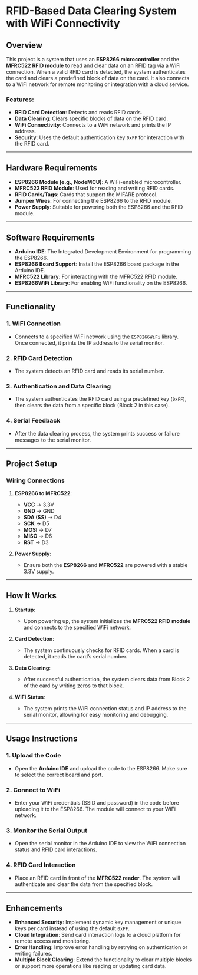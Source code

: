 # RFID-Based Data Clearing System with WiFi Connectivity

## Overview

This project is a system that uses an **ESP8266 microcontroller** and the **MFRC522 RFID module** to read and clear data on an RFID tag via a WiFi connection. When a valid RFID card is detected, the system authenticates the card and clears a predefined block of data on the card. It also connects to a WiFi network for remote monitoring or integration with a cloud service.

### Features:
- **RFID Card Detection**: Detects and reads RFID cards.
- **Data Clearing**: Clears specific blocks of data on the RFID card.
- **WiFi Connectivity**: Connects to a WiFi network and prints the IP address.
- **Security**: Uses the default authentication key `0xFF` for interaction with the RFID card.

---

## Hardware Requirements

- **ESP8266 Module (e.g., NodeMCU)**: A WiFi-enabled microcontroller.
- **MFRC522 RFID Module**: Used for reading and writing RFID cards.
- **RFID Cards/Tags**: Cards that support the MIFARE protocol.
- **Jumper Wires**: For connecting the ESP8266 to the RFID module.
- **Power Supply**: Suitable for powering both the ESP8266 and the RFID module.

---

## Software Requirements

- **Arduino IDE**: The Integrated Development Environment for programming the ESP8266.
- **ESP8266 Board Support**: Install the ESP8266 board package in the Arduino IDE.
- **MFRC522 Library**: For interacting with the MFRC522 RFID module.
- **ESP8266WiFi Library**: For enabling WiFi functionality on the ESP8266.

---

## Functionality

### 1. **WiFi Connection**
- Connects to a specified WiFi network using the `ESP8266WiFi` library. Once connected, it prints the IP address to the serial monitor.

### 2. **RFID Card Detection**
- The system detects an RFID card and reads its serial number.

### 3. **Authentication and Data Clearing**
- The system authenticates the RFID card using a predefined key (`0xFF`), then clears the data from a specific block (Block 2 in this case).

### 4. **Serial Feedback**
- After the data clearing process, the system prints success or failure messages to the serial monitor.

---

## Project Setup

### Wiring Connections

1. **ESP8266 to MFRC522**:
   - **VCC** -> 3.3V
   - **GND** -> GND
   - **SDA (SS)** -> D4
   - **SCK** -> D5
   - **MOSI** -> D7
   - **MISO** -> D6
   - **RST** -> D3

2. **Power Supply**:
   - Ensure both the **ESP8266** and **MFRC522** are powered with a stable 3.3V supply.

---

## How It Works

1. **Startup**:
   - Upon powering up, the system initializes the **MFRC522 RFID module** and connects to the specified WiFi network.

2. **Card Detection**:
   - The system continuously checks for RFID cards. When a card is detected, it reads the card’s serial number.

3. **Data Clearing**:
   - After successful authentication, the system clears data from Block 2 of the card by writing zeros to that block.

4. **WiFi Status**:
   - The system prints the WiFi connection status and IP address to the serial monitor, allowing for easy monitoring and debugging.

---

## Usage Instructions

### 1. Upload the Code
- Open the **Arduino IDE** and upload the code to the ESP8266. Make sure to select the correct board and port.

### 2. Connect to WiFi
- Enter your WiFi credentials (SSID and password) in the code before uploading it to the ESP8266. The module will connect to your WiFi network.

### 3. Monitor the Serial Output
- Open the serial monitor in the Arduino IDE to view the WiFi connection status and RFID card interactions.

### 4. RFID Card Interaction
- Place an RFID card in front of the **MFRC522 reader**. The system will authenticate and clear the data from the specified block.

---

## Enhancements

- **Enhanced Security**: Implement dynamic key management or unique keys per card instead of using the default `0xFF`.
- **Cloud Integration**: Send card interaction logs to a cloud platform for remote access and monitoring.
- **Error Handling**: Improve error handling by retrying on authentication or writing failures.
- **Multiple Block Clearing**: Extend the functionality to clear multiple blocks or support more operations like reading or updating card data.

